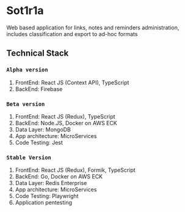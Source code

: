 # Sot1r1a

Web based application for links, notes and reminders administration, includes classification and export to ad-hoc formats

## Technical Stack

### `Alpha version`

1. FrontEnd: React JS (Context API), TypeScript
2. BackEnd: Firebase

### `Beta version`
1. FrontEnd: React JS (Redux), TypeScript
2. BackEnd: Node.JS, Docker on AWS ECK
3. Data Layer: MongoDB
4. App architecture: MicroServices
5. Code Testing: Jest

### `Stable Version`
1. FrontEnd: React JS (Redux), Formik, TypeScript
2. BackEnd: Go, Docker on AWS ECK
3. Data Layer: Redis Enterprise
4. App architecture: MicroServices
5. Code Testing: Playwright
6. Application pentesting
